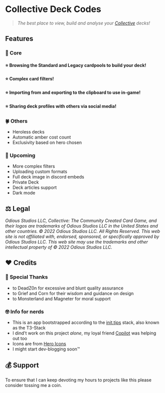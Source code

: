 # Collective Deck Codes

>_The best place to view, build and analyse your [Collective](https://www.collective.gg/) decks!_

## Features

### 🥇 Core

#### ⭐ Browsing the Standard and Legacy cardpools to build your deck!

#### ⭐ Complex card filters!

#### ⭐ Importing from and exporting to the clipboard to use in-game!

#### ⭐ Sharing deck profiles with others via social media!

### 🍀 Others

* Heroless decks
* Automatic amber cost count
* Exclusivity based on hero chosen

### 🚀 Upcoming

* More complex filters
* Uploading custom formats
* Full deck image in discord embeds
* Private Deck
* Deck articles support
* Dark mode

## ⚖️ Legal

_Odious Studios LLC, Collective: The Community Created Card Game, and their logos are trademarks of Odious Studios LLC in the United States and other countries. © 2022 Odious Studios LLC. All Rights Reserved. This web site is not affiliated with, endorsed, sponsored, or specifically approved by Odious Studios LLC. This web site may use the trademarks and other intellectual property of © 2022 Odious Studios LLC._

## :heart: Credits

### 👏 Special Thanks

* to DeadZ0n for excessive and blunt quality assurance
* to Grief and Corn for their wisdom and guidance on design
* to Monsterland and Magneter for moral support

### 🤓 Info for nerds

* This is an app bootstrapped according to the [init.tips](https://init.tips) stack, also known as the T3-Stack
* I dind't work on this project _alone_, my loyal friend [Copilot](https://github.com/features/copilot) was helping out too
* Icons are from [Hero Icons](https://heroicons.com/)
* I might start dev-blogging soon™

## 💰 Support

To ensure that I can keep devoting my hours to projects like this please consider tossing me a coin.
